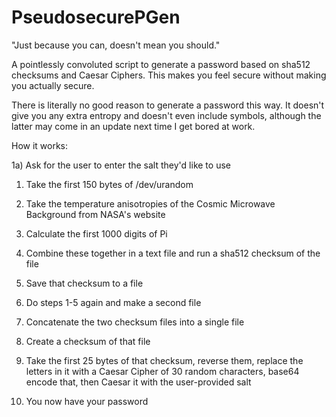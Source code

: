 # PseudosecurePGen
"Just because you can, doesn't mean you should."

A pointlessly convoluted script to generate a password based on sha512 checksums and Caesar Ciphers. This makes you feel secure without making you actually secure.

There is literally no good reason to generate a password this way. It doesn't give you any extra entropy and doesn't even include symbols, although the latter may come in an update next time I get bored at work.

How it works:

1a) Ask for the user to enter the salt they'd like to use

1) Take the first 150 bytes of /dev/urandom

2) Take the temperature anisotropies of the Cosmic Microwave Background from NASA's website

3) Calculate the first 1000 digits of Pi

4) Combine these together in a text file and run a sha512 checksum of the file

5) Save that checksum to a file

6) Do steps 1-5 again and make a second file

7) Concatenate the two checksum files into a single file

8) Create a checksum of that file

9) Take the first 25 bytes of that checksum, reverse them, replace the letters in it with a Caesar Cipher of 30 random characters, base64 encode that, then Caesar it with the user-provided salt

10) You now have your password
